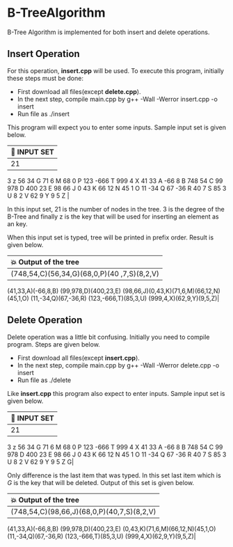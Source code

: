 # B-TreeAlgorithm
 B-Tree Algorithm is implemented for both insert and delete operations.

## Insert Operation

For this operation, **insert.cpp** will be used. To execute this program, initially these steps must be done:

* First download all files(except **delete.cpp**).
* In the next step, compile main.cpp by g++ -Wall -Werror insert.cpp -o insert
* Run file as ./insert

This program will expect you to enter some inputs. Sample input set is given below.

| :memo: INPUT SET           |
|:---------------------------|
| 21
3
z
56 34 G
71 6 M
68 0 P
123 -666 T
999 4 X
41 33 A 
-66 8 B
748 54 C
99 978 D
400 23 E
98 66 J
0 43 K
66 12 N
45 1 O 
11 -34 Q
67 -36 R 
40 7 S 
85 3 U 
8 2 V
62 9 Y
9 5 Z |

In this input set, 21 is the number of nodes in the tree. 3 is the degree of the B-Tree and finally z is the key that will be used for inserting an element as an key.

When this input set is typed, tree will be printed in prefix order. Result is given below.

| :boom: Output of the tree  |
|:---------------------------|
|(748,54,C)(56,34,G)(68,0,P)(40 ,7,S)(8,2,V)
(41,33,A)(-66,8,B)
(99,978,D)(400,23,E)
(98,66,J)(0,43,K)(71,6,M)(66,12,N)(45,1,O)
(11,-34,Q)(67,-36,R)
(123,-666,T)(85,3,U)
(999,4,X)(62,9,Y)(9,5,Z)|

## Delete Operation

Delete operation was a little bit confusing. Initially you need to compile program. Steps are given below.

* First download all files(except **insert.cpp**).
* In the next step, compile main.cpp by g++ -Wall -Werror delete.cpp -o insert
* Run file as ./delete

Like **insert.cpp** this program also expect to enter inputs. Sample input set is given below.

| :memo: INPUT SET           |
|:---------------------------|
| 21
3
z
56 34 G
71 6 M
68 0 P
123 -666 T
999 4 X
41 33 A 
-66 8 B
748 54 C
99 978 D
400 23 E
98 66 J
0 43 K
66 12 N
45 1 O 
11 -34 Q
67 -36 R 
40 7 S 
85 3 U 
8 2 V
62 9 Y
9 5 Z 
G|

Only difference is the last item that was typed. In this set last item which is *G* is the key that will be deleted. Output of this set is given below.

| :boom: Output of the tree  |
|:---------------------------|
|(748,54,C)(98,66,J)(68,0,P)(40,7,S)(8,2,V)
(41,33,A)(-66,8,B)
(99,978,D)(400,23,E)
(0,43,K)(71,6,M)(66,12,N)(45,1,O)
(11,-34,Q)(67,-36,R)
(123,-666,T)(85,3,U)
(999,4,X)(62,9,Y)(9,5,Z)|